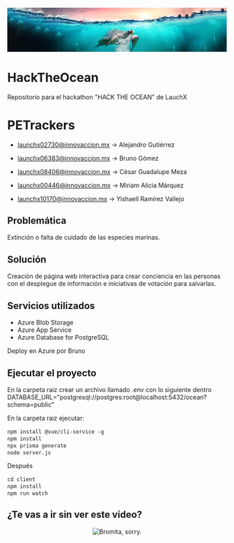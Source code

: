 <p align="center">
  <img src="/docs/img/header.jpg">
</p>

# HackTheOcean
Repositorio para el hackathon "HACK THE OCEAN" de LauchX 

# PETrackers

 * launchx02730@innovaccion.mx -> Alejandro Gutiérrez

 * launchx06383@innovaccion.mx -> Bruno Gómez

 * launchx08406@innovaccion.mx -> César Guadalupe Meza

 * launchx00446@innovaccion.mx -> Miriam Alicia Márquez

 * launchx10170@innovaccion.mx -> Yishaell Ramírez Vallejo

## Problemática

Extinción o falta de cuidado de las especies marinas.

## Solución 

Creación de página web interactiva para crear conciencia en las personas con el desplegue de información e iniciativas de votación para salvarlas.

## Servicios utilizados

 - Azure Blob Storage
 - Azure App Service 
 - Azure Database for PostgreSQL

Deploy en Azure por Bruno

## Ejecutar el proyecto

En la carpeta raiz crear un archivo llamado .env con lo siguiente dentro DATABASE_URL="postgresql://postgres:root@localhost:5432/ocean?schema=public"

En la carpeta raiz ejecutar:

    npm install @vue/cli-service -g
    npm install
    npx prisma generate
    node server.js

Después

    cd client
    npm install 
    npm run watch
    

## ¿Te vas a ir sin ver este video? 

<p align="center">
  <img src="https://i.pinimg.com/originals/60/c1/4a/60c14a43fb4745795b3b358868517e79.png" width="350" title="Bromita, sorry.">
</p>
